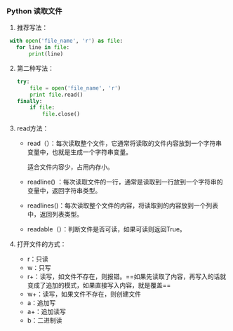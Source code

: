 ### Python 读取文件

1. 推荐写法：

```python
 with open('file_name', 'r') as file:
   for line in file:
       print(line)
```

2. 第二种写法：

   ```python
   try:
       file = open('file_name', 'r')
       print file.read()
   finally:
       if file:
           file.close()
   ```

3. read方法：

   - read（）：每次读取整个文件，它通常将读取的文件内容放到一个字符串变量中，也就是生成一个字符串变量。

     适合文件内容少，占用内存小。

   - readline() ：每次读取文件的一行，通常是读取到一行放到一个字符串的变量中，返回字符串类型。

   - readlines()：每次读取整个文件的内容，将读取到的内容放到一个列表中，返回列表类型。

   - readable（）：判断文件是否可读，如果可读则返回True。

4. 打开文件的方式：

   - r：只读
   - w：只写
   - r+：读写，如文件不存在，则报错。==如果先读取了内容，再写入的话就变成了追加的模式，如果直接写入内容，就是覆盖==
   - w+：读写，如果文件不存在，则创建文件
   - a：追加写
   - a+：追加读写
   - b：二进制读